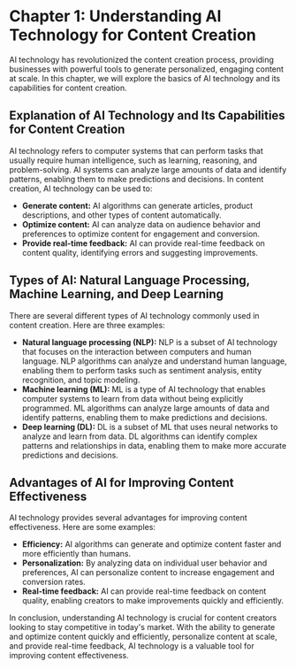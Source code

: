 Chapter 1: Understanding AI Technology for Content Creation
===========================================================

AI technology has revolutionized the content creation process, providing businesses with powerful tools to generate personalized, engaging content at scale. In this chapter, we will explore the basics of AI technology and its capabilities for content creation.

Explanation of AI Technology and Its Capabilities for Content Creation
----------------------------------------------------------------------

AI technology refers to computer systems that can perform tasks that usually require human intelligence, such as learning, reasoning, and problem-solving. AI systems can analyze large amounts of data and identify patterns, enabling them to make predictions and decisions. In content creation, AI technology can be used to:

* **Generate content:** AI algorithms can generate articles, product descriptions, and other types of content automatically.
* **Optimize content:** AI can analyze data on audience behavior and preferences to optimize content for engagement and conversion.
* **Provide real-time feedback:** AI can provide real-time feedback on content quality, identifying errors and suggesting improvements.

Types of AI: Natural Language Processing, Machine Learning, and Deep Learning
-----------------------------------------------------------------------------

There are several different types of AI technology commonly used in content creation. Here are three examples:

* **Natural language processing (NLP):** NLP is a subset of AI technology that focuses on the interaction between computers and human language. NLP algorithms can analyze and understand human language, enabling them to perform tasks such as sentiment analysis, entity recognition, and topic modeling.
* **Machine learning (ML):** ML is a type of AI technology that enables computer systems to learn from data without being explicitly programmed. ML algorithms can analyze large amounts of data and identify patterns, enabling them to make predictions and decisions.
* **Deep learning (DL):** DL is a subset of ML that uses neural networks to analyze and learn from data. DL algorithms can identify complex patterns and relationships in data, enabling them to make more accurate predictions and decisions.

Advantages of AI for Improving Content Effectiveness
----------------------------------------------------

AI technology provides several advantages for improving content effectiveness. Here are some examples:

* **Efficiency:** AI algorithms can generate and optimize content faster and more efficiently than humans.
* **Personalization:** By analyzing data on individual user behavior and preferences, AI can personalize content to increase engagement and conversion rates.
* **Real-time feedback:** AI can provide real-time feedback on content quality, enabling creators to make improvements quickly and efficiently.

In conclusion, understanding AI technology is crucial for content creators looking to stay competitive in today's market. With the ability to generate and optimize content quickly and efficiently, personalize content at scale, and provide real-time feedback, AI technology is a valuable tool for improving content effectiveness.
